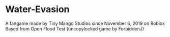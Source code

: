 # Water-Evasion
A fangame made by Tiny Mango Studios since November 6, 2019 on Roblox
Based from Open Flood Test (uncopylocked game by ForbiddenJ)
